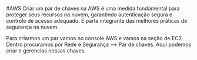 #AWS 
Criar um par de chaves na AWS é uma medida fundamental para proteger seus recursos na nuvem, garantindo autenticação segura e controle de acesso adequado. É parte integrante das melhores práticas de segurança na nuvem.

Para criarmos um par vamos no console AWS e vamos na seção de EC2. Dentro procuramos por Rede e Segurança --> Par de chaves. 
Aqui podemos criar e gerencias nossas chaves.

